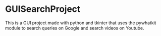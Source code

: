 # GUISearchProject
This is a GUI project made with python and tkinter that uses the pywhatkit module to search queries on Google and search videos on Youtube.
